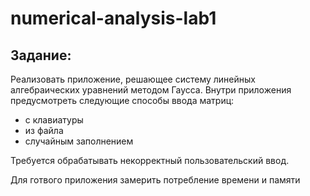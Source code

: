 # numerical-analysis-lab1

## Задание:
Реализовать приложение, решающее систему линейных алгебраических уравнений методом Гаусса.
Внутри приложения предусмотреть следующие способы ввода матриц:
- с клавиатуры
- из файла
- случайным заполнением

Требуется обрабатывать некорректный пользовательский ввод.

Для готвого приложения замерить потребление времени и памяти
